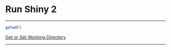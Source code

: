 # Run Shiny 2

____

```r
getwd()
```

[Get or Set Working Directory](https://stat.ethz.ch/R-manual/R-devel/library/base/html/getwd.html)

____
